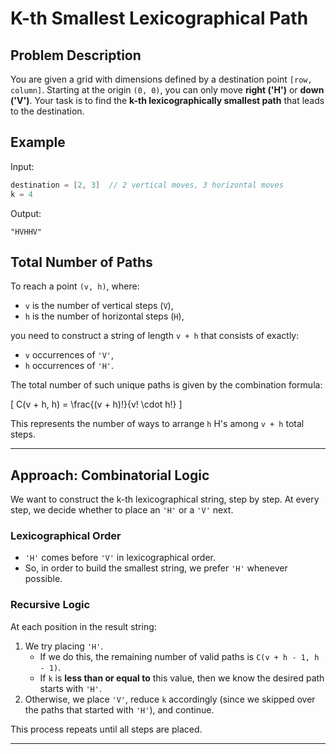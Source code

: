 # K-th Smallest Lexicographical Path

## Problem Description

You are given a grid with dimensions defined by a destination point `[row, column]`. Starting at the origin `(0, 0)`, you can only move **right ('H')** or **down ('V')**. Your task is to find the **k-th lexicographically smallest path** that leads to the destination.

## Example

Input:
```c
destination = [2, 3]  // 2 vertical moves, 3 horizontal moves
k = 4
```

Output:
```
"HVHHV"
```

## Total Number of Paths

To reach a point `(v, h)`, where:
- `v` is the number of vertical steps (`V`),
- `h` is the number of horizontal steps (`H`),

you need to construct a string of length `v + h` that consists of exactly:
- `v` occurrences of `'V'`,
- `h` occurrences of `'H'`.

The total number of such unique paths is given by the combination formula:

\[
C(v + h, h) = \frac{(v + h)!}{v! \cdot h!}
\]

This represents the number of ways to arrange `h` H's among `v + h` total steps.

---

## Approach: Combinatorial Logic

We want to construct the k-th lexicographical string, step by step. At every step, we decide whether to place an `'H'` or a `'V'` next.

### Lexicographical Order

- `'H'` comes before `'V'` in lexicographical order.
- So, in order to build the smallest string, we prefer `'H'` whenever possible.

### Recursive Logic

At each position in the result string:
1. We try placing `'H'`. 
   - If we do this, the remaining number of valid paths is `C(v + h - 1, h - 1)`.
   - If `k` is **less than or equal to** this value, then we know the desired path starts with `'H'`.
2. Otherwise, we place `'V'`, reduce `k` accordingly (since we skipped over the paths that started with `'H'`), and continue.

This process repeats until all steps are placed.

---
